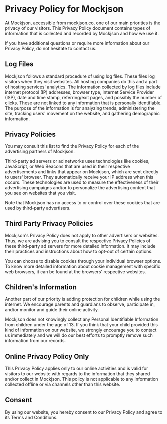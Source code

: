 # Privacy Policy for Mockjson

At Mockjson, accessible from mockjson.co, one of our main priorities is
the privacy of our visitors. This Privacy Policy document contains types
of information that is collected and recorded by Mockjson and how we use
it.

If you have additional questions or require more information about our
Privacy Policy, do not hesitate to contact us.

## Log Files

Mockjson follows a standard procedure of using log files. These files
log visitors when they visit websites. All hosting companies do this and
a part of hosting services' analytics. The information collected by log
files include internet protocol (IP) addresses, browser type, Internet
Service Provider (ISP), date and time stamp, referring/exit pages, and
possibly the number of clicks. These are not linked to any information
that is personally identifiable. The purpose of the information is for
analyzing trends, administering the site, tracking users' movement on
the website, and gathering demographic information.

## Privacy Policies

You may consult this list to find the Privacy Policy for each of the
advertising partners of Mockjson.

Third-party ad servers or ad networks uses technologies like cookies,
JavaScript, or Web Beacons that are used in their respective
advertisements and links that appear on Mockjson, which are sent
directly to users' browser. They automatically receive your IP address
when this occurs. These technologies are used to measure the
effectiveness of their advertising campaigns and/or to personalize the
advertising content that you see on websites that you visit.

Note that Mockjson has no access to or control over these cookies that
are used by third-party advertisers.

## Third Party Privacy Policies

Mockjson's Privacy Policy does not apply to other advertisers or
websites. Thus, we are advising you to consult the respective Privacy
Policies of these third-party ad servers for more detailed information.
It may include their practices and instructions about how to opt-out of
certain options.

You can choose to disable cookies through your individual browser
options. To know more detailed information about cookie management with
specific web browsers, it can be found at the browsers' respective
websites.

## Children's Information

Another part of our priority is adding protection for children while
using the internet. We encourage parents and guardians to observe,
participate in, and/or monitor and guide their online activity.

Mockjson does not knowingly collect any Personal Identifiable
Information from children under the age of 13. If you think that your
child provided this kind of information on our website, we strongly
encourage you to contact us immediately and we will do our best efforts
to promptly remove such information from our records.

## Online Privacy Policy Only

This Privacy Policy applies only to our online activities and is valid
for visitors to our website with regards to the information that they
shared and/or collect in Mockjson. This policy is not applicable to any
information collected offline or via channels other than this website.

## Consent

By using our website, you hereby consent to our Privacy Policy and agree
to its Terms and Conditions.
